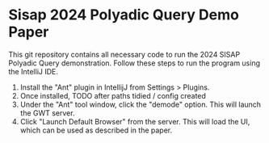 # Sisap 2024 Polyadic Query Demo Paper
This git repository contains all necessary code to run the 2024 SISAP Polyadic Query demonstration. Follow these steps to run the program using the IntelliJ IDE.

1. Install the "Ant" plugin in IntellijJ from Settings > Plugins.
2. Once installed, TODO after paths tidied / config created
3. Under the "Ant" tool window, click the "demode" option. This will launch the GWT server.
4. Click "Launch Default Browser" from the server. This will load the UI, which can be used as described in the paper.